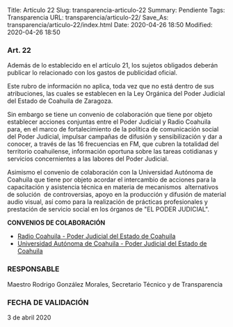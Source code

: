 Title: Artículo 22
Slug: transparencia-articulo-22
Summary: Pendiente
Tags: Transparencia
URL: transparencia/articulo-22/
Save_As: transparencia/articulo-22/index.html
Date: 2020-04-26 18:50
Modified: 2020-04-26 18:50


### Art. 22

Además de lo establecido en el artículo 21, los sujetos obligados deberán publicar lo relacionado con los gastos de publicidad oficial.

Este rubro de información no aplica, toda vez que no está dentro de sus atribuciones, las cuales se establecen en la Ley Orgánica del Poder Judicial del Estado de Coahuila de Zaragoza.

Sin embargo se tiene un convenio de colaboración que tiene por objeto establecer acciones conjuntas entre el Poder Judicial y Radio Coahuila para, en el marco de fortalecimiento de la política de comunicación social del Poder Judicial, impulsar campañas de difusión y sensibilización y dar a conocer, a través de las 16 frecuencias en FM, que cubren la totalidad del territorio coahuilense, información oportuna sobre las tareas cotidianas y servicios concernientes a las labores del Poder Judicial.

Asimismo el convenio de colaboración con la Universidad Autónoma de Coahuila que tiene por objeto acordar el intercambio de acciones para la capacitación y asistencia técnica en materia de mecanismos  alternativos de solución  de controversias, apoyo en la producción y difusión de material audio visual, así como para la realización de prácticas profesionales y prestación de servicio social en los órganos de "EL PODER JUDICIAL".

**CONVENIOS DE COLABORACIÓN**

* [Radio Coahuila - Poder Judicial del Estado de Coahuila](http://www.pjecz.gob.mx/content/uploads/2017/01/transparencia-21-IX-convenio-radio-Coahuila.pdf)
* [Universidad Autónoma de Coahuila - Poder Judicial del Estado de Coahuila](http://www.pjecz.gob.mx/content/uploads/2017/01/transparencia-21-IX-Convenio-UAdeC.pdf)

### RESPONSABLE

Maestro Rodrigo González Morales, Secretario Técnico y de Transparencia

### FECHA DE VALIDACIÓN

3 de abril 2020



